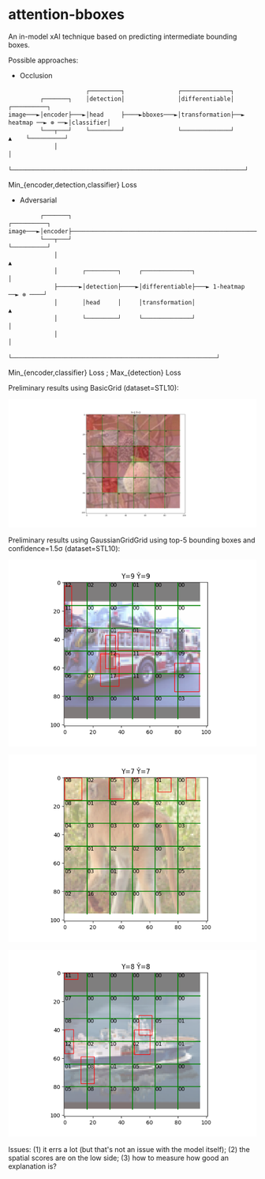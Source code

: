 # attention-bboxes
An in-model xAI technique based on predicting intermediate bounding boxes.

Possible approaches:

* Occlusion
```
                      ┌─────────┐               ┌──────────────┐                                 
         ┌───────┐    │detection│               │differentiable│                     ┌──────────┐
image───►│encoder├───►│head     ├────►bboxes───►│transformation├──► heatmap ──► ⊗ ──►│classifier│
         └───┬───┘    └─────────┘               └──────────────┘                ▲    └──────────┘
             │                                                                  │                
             └──────────────────────────────────────────────────────────────────┘                
```

Min_{encoder,detection,classifier} Loss

* Adversarial
```
         ┌───────┐                                                      ┌──────────┐
image───►│encoder├─────────────────────────────────────────────────────►│classifier│
         └───┬───┘                                                      └──────────┘
             │                                                                ▲     
             │       ┌─────────┐     ┌──────────────┐                         │     
             ├──────►│detection├────►│differentiable├───► 1-heatmap ──► ⊗ ────┘     
             │       │head     │     │transformation│                   ▲           
             │       └─────────┘     └──────────────┘                   │           
             │                                                          │           
             └──────────────────────────────────────────────────────────┘           
```

Min_{encoder,classifier} Loss ; Max_{detection} Loss

Preliminary results using BasicGrid (dataset=STL10):

![Preliminary results](results/basicgrid-1.png)

Preliminary results using GaussianGridGrid using top-5 bounding boxes and confidence=1.5σ (dataset=STL10):

![Preliminary results](results/gaussiangrid-1.png)

![Preliminary results](results/gaussiangrid-2.png)

![Preliminary results](results/gaussiangrid-3.png)

Issues: (1) it errs a lot (but that's not an issue with the model itself); (2) the spatial scores are on the low side; (3) how to measure how good an explanation is?

